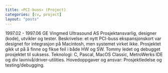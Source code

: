 ```yaml
---
title: «PCI-buss» (Project)
categories: [cv, project]
layout: "posts"
---
```


1997.02 - 1997.06
GE Vingmed Ultrasound AS
Prosjektansvarlig, designer (kode), utvikler og tester.
Beskrivelse: et nytt PCI-buss ekspansjonskort var designet for integrasjon på Macintosh, men systemet virket ikke. Prosjektet gikk ut på å finne og fikse feil i både HW og SW.
Tommy ledet og debugget prosjektet til suksess.
Teknologi: C, Pascal, MacOS Classic, MetroWerks IDE og div lavnivå/driver-utilities.
Hovedoppgaver og ansvar: Prosjektledelse og testing/debugging.
